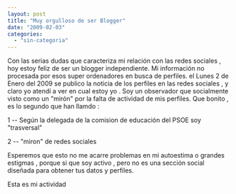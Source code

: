 ```yaml
---
layout: post
title: "Muy orgulloso de ser Blogger"
date: "2009-02-03"
categories: 
  - "sin-categoria"
---
```


Con las serias dudas que caracteriza mi relación con las redes sociales , hoy estoy feliz de ser un blogger independiente. Mi información no procesada por esos super ordenadores en busca de perfiles. el Lunes 2 de Enero del 2009 se publico la noticia de los perfiles en las redes sociales , y claro yo atendí a ver en cual estoy yo . Soy un observador que socialmente visto como un "mirón" por la falta de actividad de mis perfiles. Que bonito , es lo segundo que han llamdo :

1 -- Según la delegada de la comision de educación del PSOE soy "trasversal"

2 -- "miron" de redes sociales

Esperemos que esto no me acarre problemas en mi autoestima o grandes estigmas , porque si que soy activo , pero no es una sección social diseñada para obtener tus datos y perfiles.

Esta es mi actividad
